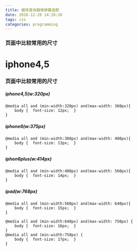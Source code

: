 ```yaml
---
title: 媒体查询器做屏幕适配
date: 2016-12-20 14:10:26
tags: css
categories: programming 
---
```


### 页面中比较常用的尺寸

iphone4,5
=======
###  页面中比较常用的尺寸

##### iphone4,5(w:320px)

	@media all and (min-width:320px) and(max-width: 360px){
		body {  font-size: 12px;  }
	}

##### iphone6(w:375px)

	@media all and (min-width:360px) and(max-width: 400px){
	    body {  font-size: 13px;  }
	}

##### iphon6plus(w:414px)

	@media all and (min-width:400px) and(max-width: 560px){
	    body {  font-size: 14px;  }
	}
##### ipad(w:768px)	

	@media all and (min-width:560px) and(max-width: 640px){
	    body {  font-size: 15px;  }
	}
	
	@media all and (min-width:640px) and(max-width: 750px) {
	    body {  font-size: 16px;  }
	}
	@media all and (min-width:750px) {
	    body {  font-size: 17px;  }
	}
